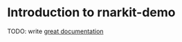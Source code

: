 # Introduction to rnarkit-demo

TODO: write [great documentation](http://jacobian.org/writing/what-to-write/)
